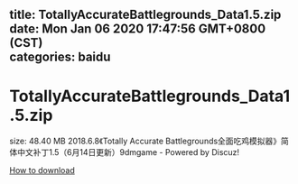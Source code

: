 
title: TotallyAccurateBattlegrounds_Data1.5.zip
date: Mon Jan 06 2020 17:47:56 GMT+0800 (CST)    
categories: baidu
---

# TotallyAccurateBattlegrounds_Data1.5.zip
size: 48.40 MB
 2018.6.8《Totally Accurate Battlegrounds全面吃鸡模拟器》简体中文补丁1.5（6月14日更新）9dmgame - Powered by Discuz!
 

[How to download](https://bpcam.bemobtrk.com/go/2ceec3aa-1ca2-46d6-b9ff-aaa5c184517c?jno=1171)